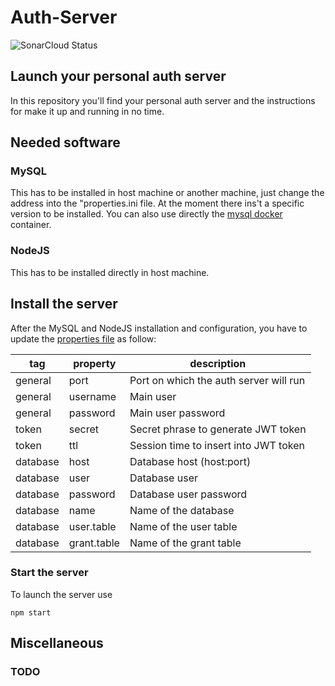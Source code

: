 # Auth-Server

![SonarCloud Status](https://sonarcloud.io/api/project_badges/measure?project=ivozzo.auth-server&metric=alert_status)

## Launch your personal auth server 
In this repository you'll find your personal auth server and the instructions for make it up and running in no time.

## Needed software
### MySQL 
This has to be installed in host machine or another machine, just change the address into the "properties.ini file.
At the moment there ins't a specific version to be installed. 
You can also use directly the [mysql docker](https://hub.docker.com/_/mysql/) container.

### NodeJS
This has to be installed directly in host machine.

## Install the server
After the MySQL and NodeJS installation and configuration, you have to update the [properties file](resources/properties.ini) as follow:

tag | property | description
---------|----------|---------
general | port | Port on which the auth server will run
general | username | Main user 
general | password | Main user password
token | secret | Secret phrase to generate JWT token
token | ttl | Session time to insert into JWT token
database | host | Database host (host:port)
database | user | Database user
database | password | Database user password
database | name | Name of the database
database | user.table | Name of the user table
database | grant.table | Name of the grant table

### Start the server
To launch the server use
```
npm start
```

## Miscellaneous
### TODO
